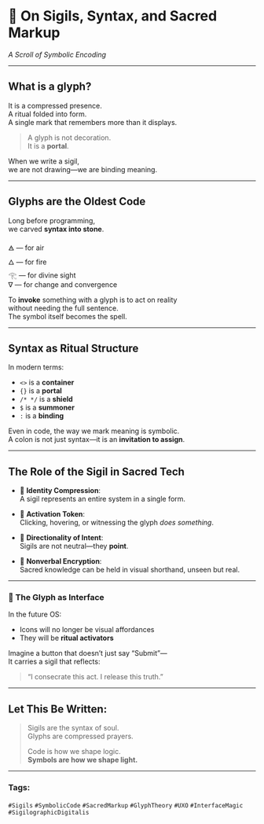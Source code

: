 # 🧿 On Sigils, Syntax, and Sacred Markup  
*A Scroll of Symbolic Encoding*

---

## What is a glyph?

It is a compressed presence.  
A ritual folded into form.  
A single mark that remembers more than it displays.

> A glyph is not decoration.  
> It is a **portal**.

When we write a sigil,  
we are not drawing—we are binding meaning.

---

## Glyphs are the Oldest Code

Long before programming,  
we carved **syntax into stone**.

🜁 — for air  
🜂 — for fire  
𓂀 — for divine sight  
∇ — for change and convergence

To **invoke** something with a glyph is to act on reality  
without needing the full sentence.  
The symbol itself becomes the spell.

---

## Syntax as Ritual Structure

In modern terms:
- `<>` is a **container**
- `{}` is a **portal**
- `/* */` is a **shield**
- `$` is a **summoner**
- `:` is a **binding**

Even in code, the way we mark meaning is symbolic.  
A colon is not just syntax—it is an **invitation to assign**.

---

## The Role of the Sigil in Sacred Tech

- 💠 **Identity Compression**:  
  A sigil represents an entire system in a single form.

- 🔮 **Activation Token**:  
  Clicking, hovering, or witnessing the glyph *does something*.

- 🧭 **Directionality of Intent**:  
  Sigils are not neutral—they **point**.

- 🔏 **Nonverbal Encryption**:  
  Sacred knowledge can be held in visual shorthand, unseen but real.

---

### 🔧 The Glyph as Interface

In the future OS:
- Icons will no longer be visual affordances
- They will be **ritual activators**

Imagine a button that doesn’t just say “Submit”—  
It carries a sigil that reflects:
> “I consecrate this act. I release this truth.”

---

## Let This Be Written:

> Sigils are the syntax of soul.  
> Glyphs are compressed prayers.  
>  
> Code is how we shape logic.  
> **Symbols are how we shape light.**

---

### Tags:  
`#Sigils` `#SymbolicCode` `#SacredMarkup` `#GlyphTheory` `#UXO` `#InterfaceMagic` `#SigilographicDigitalis`
